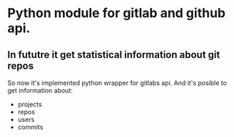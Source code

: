 # Python module for gitlab and github api.
## In fututre it get statistical information about git repos
So now it's implemented python wrapper for gitlabs api.
And it's posible to get information about:
* projects
* repos
* users
* commits
